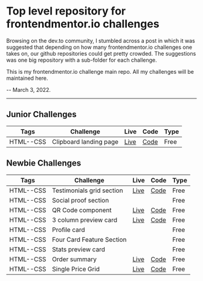 # Top level repository for frontendmentor.io challenges

Browsing on the dev.to community, I stumbled across a post in which it was suggested that depending on how many frontendmentor.io challenges one takes on, our github repositories could get pretty crowded. The suggestions was one big repository with a sub-folder for each challenge.

This is my frontendmentor.io challenge main repo. All my challenges will be maintained here.

-- March 3, 2022.

---
## Junior Challenges

| Tags  | Challenge | Live|  Code|  Type| 
| --- | -- |  -- | --  |  -- |
| HTML--CSS | Clipboard landing page | [Live](https://fyrfli.github.io/clipboard-landing-page) | [Code](https://github.com/fyrfli/frontendmentor-challenges/-/tree/clipboard-landing-page)| Free |


## Newbie Challenges

| Tags  | Challenge | Live|  Code|  Type| 
| --- | -- |  -- | --  |  -- |
| HTML--CSS     | Testimonials grid section  | [Live](https://fyrfli.github.io/testimonials-grids) | [Code](https://github.com/fyrfli/frontendmentor-challenges/-/tree/testimonials-grid) |Free|
| HTML--CSS     | Social proof section  | | | Free |
| HTML--CSS | QR Code component | [Live](https://fyrfli.github.io/qr-code) | [Code](https://github.com/fyrfli/frontendmentor-challenges/-/tree/qr-code)| Free |
| HTML--CSS | 3 column preview card | [Live](https://fyrfli.github.io/3-col-preview-card) | [Code](https://github.com/fyrfli/frontendmentor-challenges/-/tree/3-col-preview-card)| Free |
| HTML--CSS | Profile card |  | | Free |
| HTML--CSS | Four Card Feature Section |  | | Free |
| HTML--CSS | Stats preview card |  | | Free |
| HTML--CSS | Order summary | [Live](https://fyrfli.github.io/order-summary) | [Code](https://github.com/fyrfli/frontendmentor-challenges/-/tree/order-summary)| Free |
| HTML--CSS | Single Price Grid | [Live](https://fyrfli.github.io/simgle-price-grid) | [Code](https://github.com/fyrfli/frontendmentor-challenges/-/tree/simgle-price-grid)| Free |